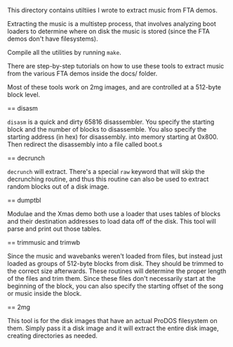 This directory contains utiltiies I wrote to extract music from
FTA demos.

Extracting the music is a multistep process, that involves analyzing
boot loaders to determine where on disk the music is stored (since the
FTA demos don't have filesystems).

Compile all the utilities by running `make`.

There are step-by-step tutorials on how to use these tools to extract music from
the various FTA demos inside the docs/ folder.

Most of these tools work on 2mg images, and are controlled at a 512-byte block level.

== disasm

`disasm` is a quick and dirty 65816 disassembler.  You specify the starting
block and the number of blocks to disassemble.  You also specify the starting address (in hex)
for disassembly.
into memory starting at 0x800.  Then redirect the disassembly into a file called boot.s

== decrunch

`decrunch` will extract.  There's a special `raw` keyword that will skip the
decrunching routine, and thus this routine can also be used to extract random blocks
out of a disk image.

== dumptbl

Modulae and the Xmas demo both use a loader that uses tables of blocks and their
destination addresses to load data off of the disk.  This tool will parse and
print out those tables.

== trimmusic and trimwb

Since the music and wavebanks weren't loaded from files, but instead just loaded
as groups of 512-byte blocks from disk.  They should be trimmed to the correct
size afterwards.  These routines will determine the proper length of the files
and trim them.  Since these files don't necessarily start at the beginning of
the block, you can also specify the starting offset of the song or music inside
the block.

== 2mg

This tool is for the disk images that have an actual ProDOS filesystem on them.
Simply pass it a disk image and it will extract the entire disk image, creating
directories as needed.
